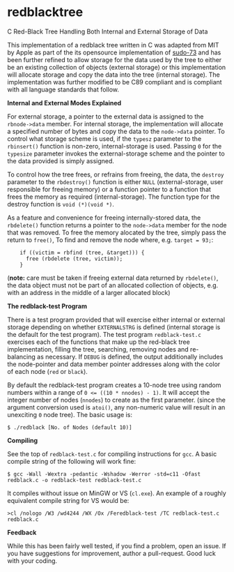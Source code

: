 # redblacktree
C Red-Black Tree Handling Both Internal and External Storage of Data

This implementation of a redblack tree written in C was adapted from MIT by Apple as part of the its opensource implementation of [sudo-73](https://opensource.apple.com/source/sudo/sudo-73/src/) and has been further refined to allow storage for the data used by the tree to either be an existing collection of objects (external storage) or this implementation will allocate storage and copy the data into the tree (internal storage). The implementation was further modified to be C89 compliant and is compliant with all language standards that follow.

**Internal and External Modes Explained**

For external storage, a pointer to the external data is assigned to the `rbnode->data` member. For internal storage, the implementation will allocate a specified number of bytes and copy the data to the `node->data` pointer. To control what storage scheme is used, if the `typesz` parameter to the `rbinsert()` function is non-zero, internal-storage is used. Passing `0` for the `typesize` parameter invokes the external-storage scheme and the pointer to the data provided is simply assigned.

To control how the tree frees, or refrains from freeing, the data, the `destroy` parameter to the `rbdestroy()` function is either `NULL` (external-storage, user responsible for freeing memory) or a function pointer to a function that frees the memory as required (internal-storage). The function type for the destroy function is `void (*)(void *)`.

As a feature and convenience for freeing internally-stored data, the `rbdelete()` function returns a pointer to the `node->data` member for the node that was removed. To free the memory alocated by the tree, simply pass the return to `free()`, To find and remove the node where, e.g. `target = 93;`:

        if ((victim = rbfind (tree, &target))) {
          free (rbdelete (tree, victim));
        }

(**note:** care must be taken if freeing external data returned by `rbdelete()`, the data object must not be part of an allocated collection of objects, e.g. with an address in the middle of a larger allocated block)

**The redblack-test Program**

There is a test program provided that will exercise either internal or external storage depending on whether `EXTERNALSTRG` is defined (internal storage is the default for the test program). The test program `redblack-test.c` exercises each of the functions that make up the red-black tree implementation, filling the tree, searching, removing nodes and re-balancing as necessary. If `DEBUG` is defined, the output additionally includes the node-pointer and data member pointer addresses along with the color of each node (`red` or `black`).

By default the redblack-test program creates a 10-node tree using random numbers within a range of `0 <= ((10 * nnodes) - 1)`. It will accept the integer number of nodes (`nnodes`) to create as the first parameter. (since the argument conversion used is `atoi()`, any non-numeric value will result in an unexciting `0` node tree). The basic usage is:

    $ ./redblack [No. of Nodes (default 10)]

**Compiling**

See the top of `redblack-test.c` for compiling instructions for `gcc`. A basic compile string of the following will work fine:

    $ gcc -Wall -Wextra -pedantic -Wshadow -Werror -std=c11 -Ofast redblack.c -o redblack-test redblack-test.c

It compiles without issue on MinGW or VS (`cl.exe`). An example of a roughly equivalent compile string for VS would be:

    >cl /nologo /W3 /wd4244 /WX /Ox /Feredblack-test /TC redblack-test.c redblack.c

**Feedback**

While this has been fairly well tested, if you find a problem, open an issue. If you have suggestions for improvement, author a pull-request. Good luck with your coding.
